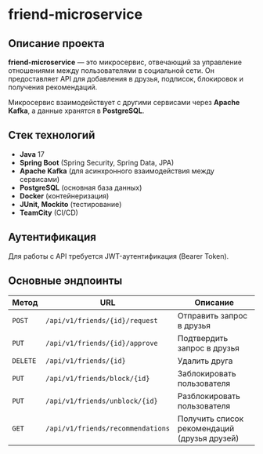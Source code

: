 # friend-microservice

## Описание проекта

**friend-microservice** — это микросервис, отвечающий за управление отношениями между пользователями в социальной сети.
Он предоставляет API для добавления в друзья, подписок, блокировок и получения рекомендаций.

Микросервис взаимодействует с другими сервисами через **Apache Kafka**, а данные хранятся в **PostgreSQL**.

## Стек технологий

- **Java** 17
- **Spring Boot** (Spring Security, Spring Data, JPA)
- **Apache Kafka** (для асинхронного взаимодействия между сервисами)
- **PostgreSQL** (основная база данных)
- **Docker** (контейнеризация)
- **JUnit, Mockito** (тестирование)
- **TeamCity** (CI/CD)

## Аутентификация

Для работы с API требуется JWT-аутентификация (Bearer Token).

## Основные эндпоинты

<!-- prettier-ignore --> <table> <thead> <tr> <th>Метод</th> <th>URL</th> <th>Описание</th> </tr> </thead> <tbody> <tr> <td><code>POST</code></td> <td><code>/api/v1/friends/{id}/request</code></td> <td>Отправить запрос в друзья</td> </tr> <tr> <td><code>PUT</code></td> <td><code>/api/v1/friends/{id}/approve</code></td> <td>Подтвердить запрос в друзья</td> </tr> <tr> <td><code>DELETE</code></td> <td><code>/api/v1/friends/{id}</code></td> <td>Удалить друга</td> </tr> <tr> <td><code>PUT</code></td> <td><code>/api/v1/friends/block/{id}</code></td> <td>Заблокировать пользователя</td> </tr> <tr> <td><code>PUT</code></td> <td><code>/api/v1/friends/unblock/{id}</code></td> <td>Разблокировать пользователя</td> </tr> <tr> <td><code>GET</code></td> <td><code>/api/v1/friends/recommendations</code></td> <td>Получить список рекомендаций (друзья друзей)</td> </tr> </tbody> </table>